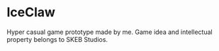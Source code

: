 # IceClaw
 
Hyper casual game prototype made by me. Game idea and intellectual property belongs to SKEB Studios.

